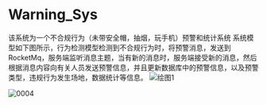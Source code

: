 # Warning_Sys
该系统为一个不合规行为（未带安全帽，抽烟，玩手机）预警和统计系统
系统模型如下图所示，行为检测模型检测到不合规行为时，将预警消息，发送到RocketMq，服务端监听消息主题，当有新的消息时，服务端接受新的消息，然后根据消息内容向有关人员发送预警信息，并且更新数据库中的预警信息，以及预警类型，违规行为发生场地，数据统计等信息。
![绘图1](https://github.com/codezjt/Warning_Sys/assets/60995778/205b55fd-7510-4a21-8137-b0006f0ad60a)

![0004](https://github.com/codezjt/Warning_Sys/assets/60995778/6015ac67-29e0-4610-942d-187d22e68add)
